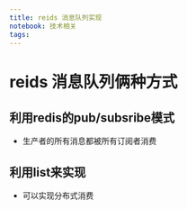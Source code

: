 ```yaml
---
title: reids 消息队列实现	
notebook: 技术相关
tags:
---
```


# reids 消息队列俩种方式

##  利用redis的pub/subsribe模式
* 生产者的所有消息都被所有订阅者消费

##  利用list来实现
* 可以实现分布式消费


